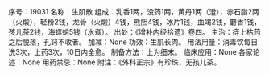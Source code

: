 序号：19031
名称：生肌散
组成：乳香1两，没药1两，黄丹1两（澄），赤石脂2两（火煅），轻粉2钱，龙骨（火煅）4钱，熊胆4钱，冰片1钱，血竭2钱，麝香1钱，孩儿茶2钱，海螵蛸5钱（水煮）。
出处：《增补内经拾遗》卷四。
主治：痔上枯药之后脱落，孔窍不收者。
加减：None
功效：生肌长肉。
用法用量：消毒饮每日洗3次，上药3次，10日内全愈。
制备方法：上为细末。
临床应用：None
各家论述：None
用药禁忌：None
附注：《外科正宗》有珍珠，无孩儿茶。
